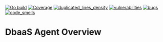 [![Go build](https://github.com/Netcracker/qubership-core-dbaas-agent/actions/workflows/go-build.yml/badge.svg)](https://github.com/Netcracker/qubership-core-dbaas-agent/actions/workflows/go-build.yml)
[![Coverage](https://sonarcloud.io/api/project_badges/measure?metric=coverage&project=Netcracker_qubership-core-dbaas-agent)](https://sonarcloud.io/summary/overall?id=Netcracker_qubership-core-dbaas-agent)
[![duplicated_lines_density](https://sonarcloud.io/api/project_badges/measure?metric=duplicated_lines_density&project=Netcracker_qubership-core-dbaas-agent)](https://sonarcloud.io/summary/overall?id=Netcracker_qubership-core-dbaas-agent)
[![vulnerabilities](https://sonarcloud.io/api/project_badges/measure?metric=vulnerabilities&project=Netcracker_qubership-core-dbaas-agent)](https://sonarcloud.io/summary/overall?id=Netcracker_qubership-core-dbaas-agent)
[![bugs](https://sonarcloud.io/api/project_badges/measure?metric=bugs&project=Netcracker_qubership-core-dbaas-agent)](https://sonarcloud.io/summary/overall?id=Netcracker_qubership-core-dbaas-agent)
[![code_smells](https://sonarcloud.io/api/project_badges/measure?metric=code_smells&project=Netcracker_qubership-core-dbaas-agent)](https://sonarcloud.io/summary/overall?id=Netcracker_qubership-core-dbaas-agent)


# DbaaS Agent Overview


